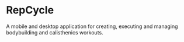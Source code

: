# RepCycle
A mobile and desktop application for creating, executing and managing bodybuilding and calisthenics workouts.
